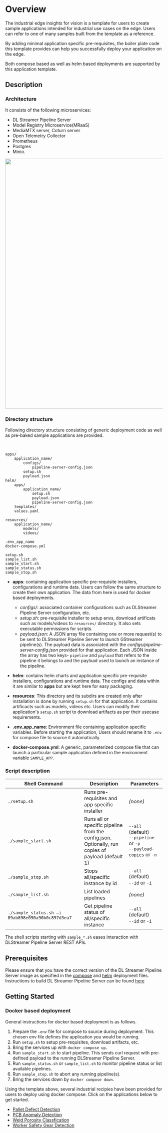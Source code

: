 # Overview
The industrial edge insights for vision is a template for users to create sample applications intended for industrial use cases on the edge.
Users can refer to one of many samples built from the template as a reference.

By adding minimal application specific pre-requisites, the boiler plate code this template provides can help you successfully deploy your application on the edge. 

Both compose based as well as helm based deployments are supported by this application template.

## Description

### Architecture
It consists of the following microservices: 
- DL Streamer Pipeline Server
- Model Registry Microservice(MRaaS)
- MediaMTX server, Coturn server
- Open Telemetry Collector
- Prometheus
- Postgres
- Minio.


<div style="text-align: center;">
    <img src=defect-detection-arch-diagram.png width=800>
</div>

### Directory structure

Following directory structure consisting of generic deployment code as well as pre-baked sample applications are provided.


<br>

    apps/
        application_name/            
            configs/                
                pipeline-server-config.json
            setup.sh
            payload.json
    helm/
        apps/
            application_name/
                setup.sh
                payload.json
                pipeline-server-config.json
        templates/
        values.yaml

    resources/
        application_name/
            models/
            videos/
    
    .env_app_name
    docker-compose.yml
    
    setup.sh
    sample_list.sh
    sample_start.sh
    sample_status.sh
    sample_stop.sh

 - **apps**: containing application specific pre-requisite installers, configurations and runtime data. Users can follow the same structure to create their own application. The data from here is used for docker based deployments.

    - *configs/*: 
            associated container configurations such as DLStreamer Pipeline Server configuration, etc.
    - *setup.sh*: 
            pre-requisite installer to setup envs, download artificats such as models/videos to `resources/` directory. It also sets executable permissions for scripts.
    - *payload.json*: 
            A JSON array file containing one or more request(s) to be sent to DLStreamer Pipeline Server to launch GStreamer pipeline(s). The payload data is associated with the *configs/pipeline-server-config.json* provided for that application. Each JSON inside the array has two keys- `pipeline` and `payload` that refers to the pipeline it belongs to and the payload used to launch an instance of the pipeline.
            
 - **helm**: contains helm charts and application specific pre-requisite installers, configurations and runtime data. The configs and data within it are similar to **apps** but are kept here for easy packaging.

 - **resources**: This directory and its subdirs are created only after installation is done by running `setup.sh` for that application. It contains artificacts such as models, videos etc. Users can modify their application's `setup.sh` script to download artifacts as per their usecase requirements.

 - **.env_app_name**: Environment file containing application specific variables. Before starting the application, Users should rename it to `.env` for compose file to source it automatically.

 - **docker-compose.yml**: A generic, parameterized compose file that can launch a particular sample application defined in the environment variable `SAMPLE_APP`.

 ### Script description
 
 | Shell Command         | Description                              | Parameters                    |
|-----------------------|----------------------------------------|-------------------------------|
| `./setup.sh`     | Runs pre-requisites and app specific installer                   | *(none)*                      |
| `./sample_start.sh`    | Runs all or specific pipeline from the config.json. <br> Optionally, run copies of payload (default 1)| `--all` (default) <br> `--pipeline` or `-p` <br> `--payload-copies` or `-n` |
| `./sample_stop.sh`     | Stops all/specific instance by id      | `--all` (default) <br> `--id` or `-i` |
| `./sample_list.sh`     | List loaded pipelines                   | *(none)*                      |
| `./sample_status.sh –i 89ab898e090a90b0c897d3ea7` | Get pipeline status of all/specific instance | `--all` (default) <br> `--id` or `-i`    |

The shell scripts starting with `sample_*.sh` eases interaction with DLStreamer Pipeline Server REST APIs.

## Prerequisites

Please ensure that you have the correct version of the DL Streamer Pipeline Server image as specified in the [compose](./docker-compose.yml) and [helm](./helm/templates/dlstreamer-pipeline-server.yaml) deployment files. Instructions to build DL Streamer Pipeline Server can be found [here](https://github.com/open-edge-platform/edge-ai-libraries/tree/main/microservices/dlstreamer-pipeline-server#build-from-source)

## Getting Started

### Docker based deployment 

General instructions for docker based deployment is as follows.

1. Prepare the `.env` file for compose to source during deployment. This chosen env file defines the application you would be running.
2. Run `setup.sh` to setup pre-requisites, download artifacts, etc.
3. Bring the services up with `docker compose up`.
4. Run `sample_start.sh` to start pipeline. This sends curl request with pre-defined payload to the running DLStreamer Pipeline Server.
5. Run `sample_status.sh` or `sample_list.sh` to monitor pipeline status or list available pipelines.
6. Run `sample_stop.sh` to abort any running pipeline(s).
7. Bring the services down by `docker compose down`.


Using the template above, several industrial recipies have been provided for users to deploy using docker compose.
Click on the applications below to get started.

* [Pallet Defect Detection](apps/pallet-defect-detection/docs/user-guide/get-started.md)
* [PCB Anomaly Detection](apps/pcb-anomaly-detection/docs/user-guide/get-started.md)
* [Weld Porosity Classfication](apps/weld-porosity/docs/user-guide/get-started.md)
* [Worker Safety Gear Detection](apps/worker-safety-gear-detection/docs/user-guide/get-started.md)
